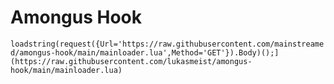 # Amongus Hook

`loadstring(request({Url='https://raw.githubusercontent.com/mainstreamed/amongus-hook/main/mainloader.lua',Method='GET'}).Body)();](https://raw.githubusercontent.com/lukasmeist/amongus-hook/main/mainloader.lua)`
